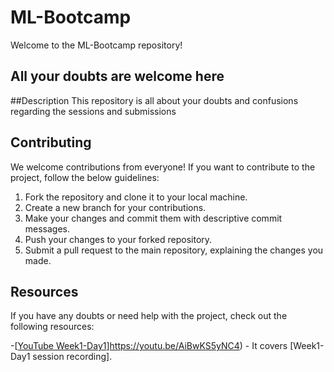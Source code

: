 # ML-Bootcamp
Welcome to the ML-Bootcamp repository!
## All your doubts are welcome here

##Description
This repository is all about your doubts and confusions regarding the sessions and submissions

## Contributing

We welcome contributions from everyone! If you want to contribute to the project, follow the below guidelines:

1. Fork the repository and clone it to your local machine.
2. Create a new branch for your contributions.
3. Make your changes and commit them with descriptive commit messages.
4. Push your changes to your forked repository.
5. Submit a pull request to the main repository, explaining the changes you made.


## Resources

If you have any doubts or need help with the project, check out the following resources:

-[[YouTube Week1-Day1](https://www.freepik.com/vectors/youtube-logo-png)]https://youtu.be/AiBwKS5yNC4) - It covers [Week1-Day1 session recording].
   



